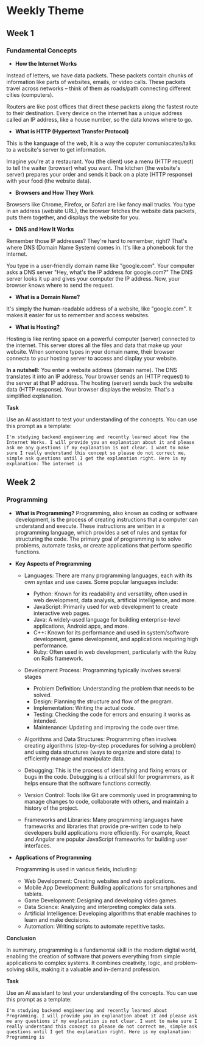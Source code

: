 # Weekly Theme

## Week 1

### Fundamental Concepts

- **How the Internet Works**

Instead of letters, we have data packets. These packets contain chunks of information like parts of websites, emails, or video calls. These packets travel across networks – think of them as roads/path connecting different cities (computers).

Routers are like post offices that direct these packets along the fastest route to their destination. Every device on the internet has a unique address called an IP address, like a house number, so the data knows where to go.

- **What is HTTP (Hypertext Transfer Protocol)**

This is the kanguage of the web, it is a way the coputer comuniacates/talks to a website's server to get information.

Imagine you're at a restaurant. You (the client) use a menu (HTTP request) to tell the waiter (browser) what you want.
The kitchen (the website's server) prepares your order and sends it back on a plate (HTTP response) with your food (the website data).

- **Browsers and How They Work**

Browsers like Chrome, Firefox, or Safari are like fancy mail trucks. You type in an address (website URL), the browser fetches the website data packets, puts them together, and displays the website for you.

- **DNS and How It Works**

Remember those IP addresses? They're hard to remember, right? That's where DNS (Domain Name System) comes in. It's like a phonebook for the internet.

You type in a user-friendly domain name like "google.com".
Your computer asks a DNS server "Hey, what's the IP address for google.com?"
The DNS server looks it up and gives your computer the IP address. Now, your browser knows where to send the request.

- **What is a Domain Name?**

It's simply the human-readable address of a website, like "google.com". It makes it easier for us to remember and access websites.

- **What is Hosting?**

Hosting is like renting space on a powerful computer (server) connected to the internet. This server stores all the files and data that make up your website. When someone types in your domain name, their browser connects to your hosting server to access and display your website.

**In a nutshell:**
You enter a website address (domain name).
The DNS translates it into an IP address.
Your browser sends an (HTTP request) to the server at that IP address.
The hosting (server) sends back the website data (HTTP response).
Your browser displays the website.
That's a simplified explanation.

**Task**

Use an AI assistant to test your understanding of the concepts. You can use this prompt as a template:

```
I'm studying backend engineering and recently learned about How the Internet Works. I will provide you an explanation about it and please ask me any questions if my explanation is not clear. I want to make sure I really understand this concept so please do not correct me, simple ask questions until I get the explanation right. Here is my explanation: The internet is 
```

## Week 2

### Programming

- **What is Programming?**
Programming, also known as coding or software development, is the process of creating instructions that a computer can understand and execute. These instructions are written in a programming language, which provides a set of rules and syntax for structuring the code. The primary goal of programming is to solve problems, automate tasks, or create applications that perform specific functions.

- **Key Aspects of Programming**
    - Languages: There are many programming languages, each with its own syntax and use cases. Some popular languages include:

        - Python: Known for its readability and versatility, often used in web development, data analysis, artificial intelligence, and more.
        - JavaScript: Primarily used for web development to create interactive web pages.
        - Java: A widely-used language for building enterprise-level applications, Android apps, and more.
        - C++: Known for its performance and used in system/software development, game development, and applications requiring high performance.
        - Ruby: Often used in web development, particularly with the Ruby on Rails framework.

    - Development Process: Programming typically involves several stages

        - Problem Definition: Understanding the problem that needs to be solved.
        - Design: Planning the structure and flow of the program.
        - Implementation: Writing the actual code.
        - Testing: Checking the code for errors and ensuring it works as intended.
        - Maintenance: Updating and improving the code over time.

    - Algorithms and Data Structures: Programming often involves creating algorithms (step-by-step procedures for solving a problem) and using data structures (ways to organize and store data) to efficiently manage and manipulate data.

    - Debugging: This is the process of identifying and fixing errors or bugs in the code. Debugging is a critical skill for programmers, as it helps ensure that the software functions correctly.

    - Version Control: Tools like Git are commonly used in programming to manage changes to code, collaborate with others, and maintain a history of the project.

    - Frameworks and Libraries: Many programming languages have frameworks and libraries that provide pre-written code to help developers build applications more efficiently. For example, React and Angular are popular JavaScript frameworks for building user interfaces.

- **Applications of Programming**

    Programming is used in various fields, including:

    - Web Development: Creating websites and web applications.
    - Mobile App Development: Building applications for smartphones and tablets.
    - Game Development: Designing and developing video games.
    - Data Science: Analyzing and interpreting complex data sets.
    - Artificial Intelligence: Developing algorithms that enable machines to learn and make decisions.
    - Automation: Writing scripts to automate repetitive tasks.

**Conclusion**

In summary, programming is a fundamental skill in the modern digital world, enabling the creation of software that powers everything from simple applications to complex systems. It combines creativity, logic, and problem-solving skills, making it a valuable and in-demand profession.

**Task**

Use an AI assistant to test your understanding of the concepts. You can use this prompt as a template:

```
I'm studying backend engineering and recently learned about Programming. I will provide you an explanation about it and please ask me any questions if my explanation is not clear. I want to make sure I really understand this concept so please do not correct me, simple ask questions until I get the explanation right. Here is my explanation: Programming is 
```